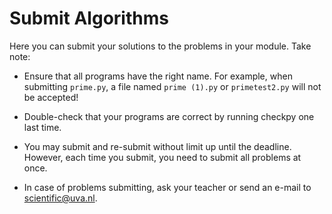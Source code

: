 # Submit Algorithms

Here you can submit your solutions to the problems in your module. Take note:

- Ensure that all programs have the right name. For example, when submitting `prime.py`, a file named `prime (1).py` or `primetest2.py` will not be accepted!

- Double-check that your programs are correct by running checkpy one last time.

- You may submit and re-submit without limit up until the deadline. However, each time you submit, you need to submit all problems at once.

- In case of problems submitting, ask your teacher or send an e-mail to <scientific@uva.nl>.
